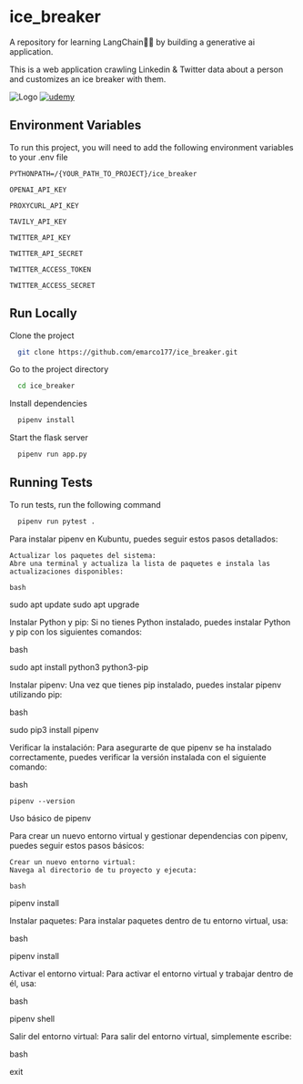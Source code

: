 
# ice_breaker

A repository for learning LangChain🦜🔗  by building a generative ai application.

This is a web application crawling Linkedin & Twitter data about a person and customizes an ice breaker with them.


![Logo](https://github.com/emarco177/ice_breaker/blob/main/static/demo.gif)
[![udemy](https://img.shields.io/badge/LangChain%20Udemy%20Course-Coupon%20%2412.99-brightgreen)](https://www.udemy.com/course/langchain/?referralCode=D981B8213164A3EA91AC)

## Environment Variables

To run this project, you will need to add the following environment variables to your .env file

`PYTHONPATH=/{YOUR_PATH_TO_PROJECT}/ice_breaker`

`OPENAI_API_KEY`

`PROXYCURL_API_KEY`

`TAVILY_API_KEY`

`TWITTER_API_KEY`

`TWITTER_API_SECRET`

`TWITTER_ACCESS_TOKEN`

`TWITTER_ACCESS_SECRET`
## Run Locally

Clone the project

```bash
  git clone https://github.com/emarco177/ice_breaker.git
```

Go to the project directory

```bash
  cd ice_breaker
```

Install dependencies

```bash
  pipenv install
```

Start the flask server

```bash
  pipenv run app.py
```


## Running Tests

To run tests, run the following command

```bash
  pipenv run pytest .
```


Para instalar pipenv en Kubuntu, puedes seguir estos pasos detallados:

    Actualizar los paquetes del sistema:
    Abre una terminal y actualiza la lista de paquetes e instala las actualizaciones disponibles:

    bash

sudo apt update
sudo apt upgrade

Instalar Python y pip:
Si no tienes Python instalado, puedes instalar Python y pip con los siguientes comandos:

bash

sudo apt install python3 python3-pip

Instalar pipenv:
Una vez que tienes pip instalado, puedes instalar pipenv utilizando pip:

bash

sudo pip3 install pipenv

Verificar la instalación:
Para asegurarte de que pipenv se ha instalado correctamente, puedes verificar la versión instalada con el siguiente comando:

bash

    pipenv --version

Uso básico de pipenv

Para crear un nuevo entorno virtual y gestionar dependencias con pipenv, puedes seguir estos pasos básicos:

    Crear un nuevo entorno virtual:
    Navega al directorio de tu proyecto y ejecuta:

    bash

pipenv install

Instalar paquetes:
Para instalar paquetes dentro de tu entorno virtual, usa:

bash

pipenv install <paquete>

Activar el entorno virtual:
Para activar el entorno virtual y trabajar dentro de él, usa:

bash

pipenv shell

Salir del entorno virtual:
Para salir del entorno virtual, simplemente escribe:

bash

exit
